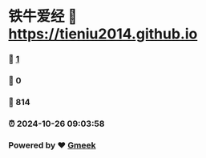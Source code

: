 # 铁牛爱经 :link: https://tieniu2014.github.io 
### :page_facing_up: [1](https://tieniu2014.github.io/tag.html) 
### :speech_balloon: 0 
### :hibiscus: 814 
### :alarm_clock: 2024-10-26 09:03:58 
### Powered by :heart: [Gmeek](https://github.com/Meekdai/Gmeek)
